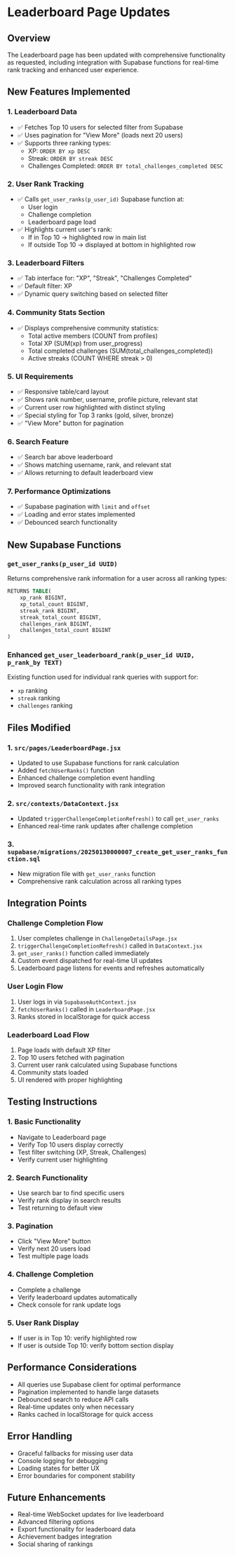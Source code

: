 # Leaderboard Page Updates

## Overview
The Leaderboard page has been updated with comprehensive functionality as requested, including integration with Supabase functions for real-time rank tracking and enhanced user experience.

## New Features Implemented

### 1. **Leaderboard Data**
- ✅ Fetches Top 10 users for selected filter from Supabase
- ✅ Uses pagination for "View More" (loads next 20 users)
- ✅ Supports three ranking types:
  - XP: `ORDER BY xp DESC`
  - Streak: `ORDER BY streak DESC`
  - Challenges Completed: `ORDER BY total_challenges_completed DESC`

### 2. **User Rank Tracking**
- ✅ Calls `get_user_ranks(p_user_id)` Supabase function at:
  - User login
  - Challenge completion
  - Leaderboard page load
- ✅ Highlights current user's rank:
  - If in Top 10 → highlighted row in main list
  - If outside Top 10 → displayed at bottom in highlighted row

### 3. **Leaderboard Filters**
- ✅ Tab interface for: "XP", "Streak", "Challenges Completed"
- ✅ Default filter: XP
- ✅ Dynamic query switching based on selected filter

### 4. **Community Stats Section**
- ✅ Displays comprehensive community statistics:
  - Total active members (COUNT from profiles)
  - Total XP (SUM(xp) from user_progress)
  - Total completed challenges (SUM(total_challenges_completed))
  - Active streaks (COUNT WHERE streak > 0)

### 5. **UI Requirements**
- ✅ Responsive table/card layout
- ✅ Shows rank number, username, profile picture, relevant stat
- ✅ Current user row highlighted with distinct styling
- ✅ Special styling for Top 3 ranks (gold, silver, bronze)
- ✅ "View More" button for pagination

### 6. **Search Feature**
- ✅ Search bar above leaderboard
- ✅ Shows matching username, rank, and relevant stat
- ✅ Allows returning to default leaderboard view

### 7. **Performance Optimizations**
- ✅ Supabase pagination with `limit` and `offset`
- ✅ Loading and error states implemented
- ✅ Debounced search functionality

## New Supabase Functions

### `get_user_ranks(p_user_id UUID)`
Returns comprehensive rank information for a user across all ranking types:
```sql
RETURNS TABLE(
    xp_rank BIGINT,
    xp_total_count BIGINT,
    streak_rank BIGINT,
    streak_total_count BIGINT,
    challenges_rank BIGINT,
    challenges_total_count BIGINT
)
```

### Enhanced `get_user_leaderboard_rank(p_user_id UUID, p_rank_by TEXT)`
Existing function used for individual rank queries with support for:
- `xp` ranking
- `streak` ranking  
- `challenges` ranking

## Files Modified

### 1. `src/pages/LeaderboardPage.jsx`
- Updated to use Supabase functions for rank calculation
- Added `fetchUserRanks()` function
- Enhanced challenge completion event handling
- Improved search functionality with rank integration

### 2. `src/contexts/DataContext.jsx`
- Updated `triggerChallengeCompletionRefresh()` to call `get_user_ranks`
- Enhanced real-time rank updates after challenge completion

### 3. `supabase/migrations/20250130000007_create_get_user_ranks_function.sql`
- New migration file with `get_user_ranks` function
- Comprehensive rank calculation across all ranking types

## Integration Points

### Challenge Completion Flow
1. User completes challenge in `ChallengeDetailsPage.jsx`
2. `triggerChallengeCompletionRefresh()` called in `DataContext.jsx`
3. `get_user_ranks()` function called immediately
4. Custom event dispatched for real-time UI updates
5. Leaderboard page listens for events and refreshes automatically

### User Login Flow
1. User logs in via `SupabaseAuthContext.jsx`
2. `fetchUserRanks()` called in `LeaderboardPage.jsx`
3. Ranks stored in localStorage for quick access

### Leaderboard Load Flow
1. Page loads with default XP filter
2. Top 10 users fetched with pagination
3. Current user rank calculated using Supabase functions
4. Community stats loaded
5. UI rendered with proper highlighting

## Testing Instructions

### 1. Basic Functionality
- Navigate to Leaderboard page
- Verify Top 10 users display correctly
- Test filter switching (XP, Streak, Challenges)
- Verify current user highlighting

### 2. Search Functionality
- Use search bar to find specific users
- Verify rank display in search results
- Test returning to default view

### 3. Pagination
- Click "View More" button
- Verify next 20 users load
- Test multiple page loads

### 4. Challenge Completion
- Complete a challenge
- Verify leaderboard updates automatically
- Check console for rank update logs

### 5. User Rank Display
- If user is in Top 10: verify highlighted row
- If user is outside Top 10: verify bottom section display

## Performance Considerations

- All queries use Supabase client for optimal performance
- Pagination implemented to handle large datasets
- Debounced search to reduce API calls
- Real-time updates only when necessary
- Ranks cached in localStorage for quick access

## Error Handling

- Graceful fallbacks for missing user data
- Console logging for debugging
- Loading states for better UX
- Error boundaries for component stability

## Future Enhancements

- Real-time WebSocket updates for live leaderboard
- Advanced filtering options
- Export functionality for leaderboard data
- Achievement badges integration
- Social sharing of rankings